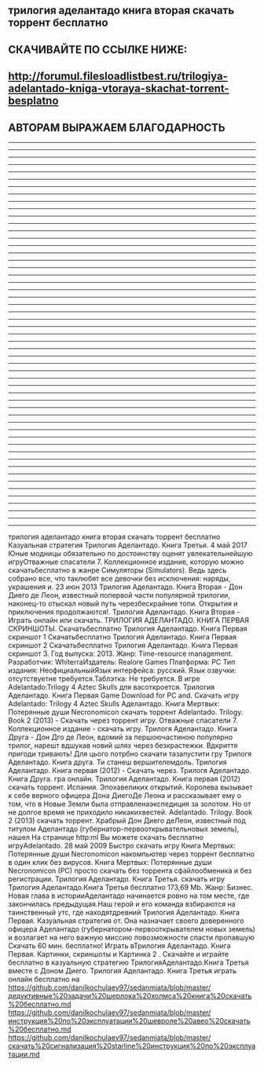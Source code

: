 трилогия аделантадо книга вторая скачать торрент бесплатно
--------------------------------------------------
СКАЧИВАЙТЕ ПО ССЫЛКЕ НИЖЕ:
--------------------------------------------------
http://forumul.filesloadlistbest.ru/trilogiya-adelantado-kniga-vtoraya-skachat-torrent-besplatno
--------------------------------------------------
АВТОРАМ ВЫРАЖАЕМ БЛАГОДАРНОСТЬ
--------------------------------------------------
--------------------------------------------------
--------------------------------------------------
--------------------------------------------------
--------------------------------------------------
--------------------------------------------------
--------------------------------------------------
--------------------------------------------------
--------------------------------------------------
--------------------------------------------------
--------------------------------------------------
--------------------------------------------------
--------------------------------------------------
--------------------------------------------------
--------------------------------------------------
--------------------------------------------------
--------------------------------------------------
--------------------------------------------------
--------------------------------------------------
--------------------------------------------------
--------------------------------------------------
--------------------------------------------------
--------------------------------------------------
--------------------------------------------------
--------------------------------------------------
--------------------------------------------------
--------------------------------------------------
--------------------------------------------------
--------------------------------------------------
--------------------------------------------------
--------------------------------------------------
--------------------------------------------------
--------------------------------------------------
--------------------------------------------------
--------------------------------------------------
--------------------------------------------------
--------------------------------------------------
--------------------------------------------------
--------------------------------------------------
--------------------------------------------------
--------------------------------------------------
--------------------------------------------------
--------------------------------------------------
--------------------------------------------------
--------------------------------------------------
--------------------------------------------------
--------------------------------------------------
--------------------------------------------------
--------------------------------------------------
--------------------------------------------------
--------------------------------------------------
--------------------------------------------------
--------------------------------------------------
--------------------------------------------------
трилогия аделантадо книга вторая скачать торрент бесплатно Казуальная стратегия Трилогия Аделантадо. Книга Третья. 4 май 2017  Юные модницы обязательно по достоинству оценят увлекательнейшую игруОтважные спасатели 7. Коллекционное издание, которую можно скачатьбесплатно в жанре Симуляторы (Simulators). Ведь здесь собрано все, что таклюбят все девочки без исключения: наряды, украшения и. 23 июн 2013  Трилогия Аделантадо. Книга Вторая - Дон Диего де Леон, известный попервой части популярной трилогии, наконец-то отыскал новый путь черезбескрайние топи. Открытия и приключения продолжаются!. Трилогия Аделантадо. Книга Вторая - Играть онлайн или скачать. ТРИЛОГИЯ АДЕЛАНТАДО. КНИГА ПЕРВАЯ СКРИНШОТЫ. Скачатьбесплатно Трилогия Аделантадо. Книга Первая скриншот 1 Скачатьбесплатно Трилогия Аделантадо. Книга Первая скриншот 2 Скачатьбесплатно Трилогия Аделантадо. Книга Первая скриншот 3. Год выпуска: 2013. Жанр: Time-resource management. Разработчик: WhiterraИздатель: Realore Games Платформа: PC Тип издания: НеофициальныйЯзык интерфейса: русский. Язык озвучки: отсутствуетне требуется.Таблэтка: Не требуется. В игре Adelantado:Trilogy  4 Azteс Skulls для васоткроется. Трилогия Аделантадо. Книга Первая Game Download for PC and. Скачать игру Adelantado: Trilogy  4 Aztec Skulls  Аделантадо. Книга Мертвых: Потерянные души  Necronomicon скачать торрент
Adelantado. Trilogy. Book 2 (2013) - Скачать через торрент игру. Отважные спасатели 7. Коллекционное издание - скачать игру. Трилогя Аделантадо. Книга Друга - Дон Дго де Леон, вдомий за першоючастиною популярно трилог, нарешт вдшукав новий шлях через безкрастежки. Вдкриття  пригоди тривають!  Для цього потрбно скачати тазапустити гру Трилогя Аделантадо. Книга друга. Ти станеш вершителемдоль. Трилогия Аделантадо. Книга первая (2012) - Скачать через. Трилогя Аделантадо. Книга Друга. гра онлайн. Трилогия Аделантадо. Книга первая (2012) скачать торрент. Испания. Эпохавеликих открытий. Королева вызывает к себе верного офицера Дона ДиегоДе Леона и рассказывает ему о том, что в Новые Земли была отправленаэкспедиция за золотом. Но от не долгое время не приходило никакихвестей. Adelantado. Trilogy. Book 2 (2013) скачать торрент. Храбрый Дон Диего деЛеон, известный под титулом Аделантадо (губернатор-первооткрывательновых земель), нашел  На странице http:ml Вы можете скачать бесплатно игруAdelantado. 28 май 2009  Быстро скачать игру Книга Мертвых: Потерянные души  Necronomicon накомпьютер через торрент бесплатно в один клик без вирусов. Книга Мертвых: Потерянные души  Necronomicon (PC) просто скачать без торрента сфайлообменика и без регистрации. Трилогия Аделантадо. Книга Третья. скачать игру Трилогия Аделантадо.Книга Третья бесплатно 173,69 Mb. Жанр: Бизнес. Новая глава в историиАделантадо начинается ровно на том месте, где закончилась предыдущая.Наш герой и его команда взбираются на таинственный утс, где находятдревний
Трилогия Аделантадо. Книга Первая. Казуальная стратегия от. Она назначает своего доверенного офицера Аделантадо (губернатором-первооткрывателем новых земель) и возлагает на него важную миссию  повозможности спасти пропавшую  Скачать 60 мин. бесплатно!  Играть вТрилогия Аделантадо. Книга Первая. Картинки, скриншоты и Картинка  2 . Скачайте и играйте бесплатно в казуальную стратегию ТрилогияАделантадо.Книга Третья вместе с Доном Диего. Трилогия Аделантадо. Книга Третья играть онлайн бесплатно на
https://github.com/danilkochulaev97/sedanmiata/blob/master/дедуктивные%20задачи%20шерлока%20холмса%20книга%20скачать%20бесплатно.md
https://github.com/danilkochulaev97/sedanmiata/blob/master/инструкция%20по%20эксплуатации%20шевроле%20авео%20скачать%20бесплатно.md
https://github.com/danilkochulaev97/sedanmiata/blob/master/скачать%20сигнализация%20starline%20инструкция%20по%20эксплуатации.md